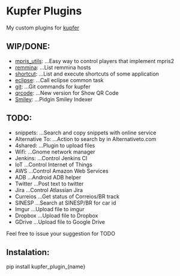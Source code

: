 Kupfer Plugins
==============

My custom plugins for [kupfer](http://engla.github.io/kupfer/)

WIP/DONE:
---------
* [mpris_utils](./mpris_utils):
...Easy way to control  players that implement mpris2
* [remmina](./remina):
...List remmina hosts
* [shortcut](./shortcuts):
...List and execute shortcuts of some application
* [eclipse](./k2e):
...Call eclipse common task
* [git](./git):
...Git commands for kupfer
* [qrcode](./qrcode):
...New version for Show QR Code
* [Smiley](./smiley):
...Pidgin Smiley Indexer

TODO:
-----
* snippets:
...Search and copy snippets with online service
* Alternative To:
...Action to search by in Alternativeto.com
* 4shared:
...Plugin to upload files
* Wifi:
...Gnome network manager
* Jenkins:
...Control Jenkins CI
* IoT
...Control Internet of Things
* AWS
...Control Amazon Web Services
* ADB
...Android ADB helper
* Twitter
...Post text to twitter
* Jira
...Control Atlassian Jira
* Curreios
...Get status of Correios/BR track
* SINESP
...Search at SINESP/BR for car id
* Imgur
...Upload file to imgur
* Dropbox
...Upload file to Dropbox
* GDrive
...Upload file to Google Drive

Feel free to issue your suggestion for TODO


Instalation:
------------

pip install kupfer_plugin_(name}